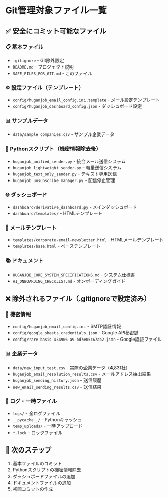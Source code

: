 # Git管理対象ファイル一覧

## ✅ 安全にコミット可能なファイル

### 📋 基本ファイル
- `.gitignore` - Git除外設定
- `README.md` - プロジェクト説明
- `SAFE_FILES_FOR_GIT.md` - このファイル

### ⚙️ 設定ファイル（テンプレート）
- `config/huganjob_email_config.ini.template` - メール設定テンプレート
- `config/huganjob_dashboard_config.json` - ダッシュボード設定

### 📊 サンプルデータ
- `data/sample_companies.csv` - サンプル企業データ

### 🐍 Pythonスクリプト（機密情報除去後）
- `huganjob_unified_sender.py` - 統合メール送信システム
- `huganjob_lightweight_sender.py` - 軽量送信システム
- `huganjob_text_only_sender.py` - テキスト専用送信
- `huganjob_unsubscribe_manager.py` - 配信停止管理

### 🌐 ダッシュボード
- `dashboard/derivative_dashboard.py` - メインダッシュボード
- `dashboard/templates/` - HTMLテンプレート

### 📧 メールテンプレート
- `templates/corporate-email-newsletter.html` - HTMLメールテンプレート
- `templates/base.html` - ベーステンプレート

### 📚 ドキュメント
- `HUGANJOB_CORE_SYSTEM_SPECIFICATIONS.md` - システム仕様書
- `AI_ONBOARDING_CHECKLIST.md` - オンボーディングガイド

## ❌ 除外されるファイル（.gitignoreで設定済み）

### 🚨 機密情報
- `config/huganjob_email_config.ini` - SMTP認証情報
- `config/google_sheets_credentials.json` - Google API秘密鍵
- `config/rare-basis-454906-a9-bd7e05c67ab2.json` - Google認証ファイル

### 📊 企業データ
- `data/new_input_test.csv` - 実際の企業データ（4,831社）
- `huganjob_email_resolution_results.csv` - メールアドレス抽出結果
- `huganjob_sending_history.json` - 送信履歴
- `new_email_sending_results.csv` - 送信結果

### 📁 ログ・一時ファイル
- `logs/` - 全ログファイル
- `__pycache__/` - Pythonキャッシュ
- `temp_uploads/` - 一時アップロード
- `*.lock` - ロックファイル

## 🔧 次のステップ

1. 基本ファイルのコミット
2. Pythonスクリプトの機密情報除去
3. ダッシュボードファイルの追加
4. ドキュメントファイルの追加
5. 初回コミットの作成
